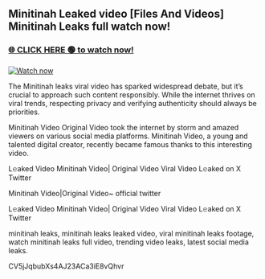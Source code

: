 ## Minitinah Leaked video [Files And Videos] Minitinah Leaks full watch now!

### [🌐 CLICK HERE 🟢 to watch now!](https://youleaks.live/)  

[![Watch now](https://camo.githubusercontent.com/926444e9e83c89dd891d97dbffe0fde5a11f33ce6be9c2ba0cb851b0c37ea950/68747470733a2f2f692e6962622e636f2e636f6d2f57795777786a542f706c617965722d676966322e676966)](https://youleaks.live/)

The Minitinah leaks viral video has sparked widespread debate, but it’s crucial to approach such content responsibly. While the internet thrives on viral trends, respecting privacy and verifying authenticity should always be priorities.

Minitinah Video Original Video took the internet by storm and amazed viewers on various social media platforms. Minitinah Video, a young and talented digital creator, recently became famous thanks to this interesting video.

L𝚎aked Video Minitinah Video| Original Video Viral Video L𝚎aked on X Twitter

Minitinah Video|Original Video~ official twitter

L𝚎aked Video Minitinah Video| Original Video Viral Video L𝚎aked on X Twitter

minitinah leaks, minitinah leaks leaked video, viral minitinah leaks footage, watch minitinah leaks full video, trending video leaks, latest social media leaks.

CV5jJqbubXs4AJ23ACa3iE8vQhvr
